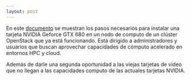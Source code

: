 ```yaml
---
layout: post
---
```


En este [documento][Enlace] se muestran los pasos necesarios para instalar una tarjeta NVIDIA Geforce GTX 680 en un nodo de computo de un clúster OpenStack que ya está funcionando. Está dirigido a administradores y usuarios que buscan aprovechar capacidades de cómputo acelerado en entornos HPC y cloud.

Además de darle una segunda oportunidad a las viejas tarjetas de video que no llegan a las capacidades computo de las actuales tarjetas NVIDIA.

[Enlace]: http://hpcjmart.github.io/gtx680
